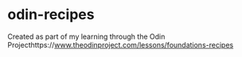 # odin-recipes
Created as part of my learning through the Odin Projecthttps://www.theodinproject.com/lessons/foundations-recipes
